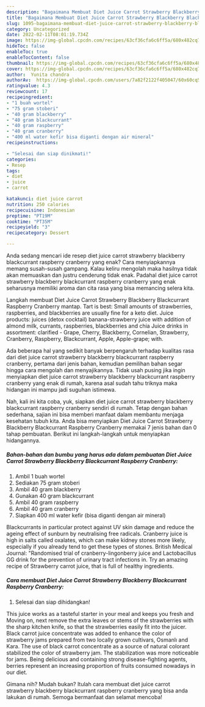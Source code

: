 ```yaml
---
description: "Bagaimana Membuat Diet Juice Carrot Strawberry Blackberry Blackcurrant Raspberry Cranberry Anti Gagal"
title: "Bagaimana Membuat Diet Juice Carrot Strawberry Blackberry Blackcurrant Raspberry Cranberry Anti Gagal"
slug: 1095-bagaimana-membuat-diet-juice-carrot-strawberry-blackberry-blackcurrant-raspberry-cranberry-anti-gagal
category: Uncategorized
date: 2022-02-11T08:01:19.734Z
image: https://img-global.cpcdn.com/recipes/63cf36cfa6c6ff5a/680x482cq70/diet-juice-carrot-strawberry-blackberry-blackcurrant-raspberry-cranberry-foto-resep-utama.jpg
hideToc: false
enableToc: true
enableTocContent: false
thumbnail: https://img-global.cpcdn.com/recipes/63cf36cfa6c6ff5a/680x482cq70/diet-juice-carrot-strawberry-blackberry-blackcurrant-raspberry-cranberry-foto-resep-utama.jpg
cover: https://img-global.cpcdn.com/recipes/63cf36cfa6c6ff5a/680x482cq70/diet-juice-carrot-strawberry-blackberry-blackcurrant-raspberry-cranberry-foto-resep-utama.jpg
author:  Yunita chandra
authorAv:  https://img-global.cpcdn.com/users/7a82f2122f405047/60x60cq50/avatar.jpg
ratingvalue: 4.3
reviewcount: 17
recipeingredient:
- "1 buah wortel"
- "75 gram stoberi"
- "40 gram blackberry"
- "40 gram blackcurrant"
- "40 gram raspberry"
- "40 gram cranberry"
- "400 ml water kefir bisa diganti dengan air mineral"
recipeinstructions:

- "Selesai dan siap dinikmati!"
categories:
- Resep
tags:
- diet
- juice
- carrot

katakunci: diet juice carrot 
nutrition: 250 calories
recipecuisine: Indonesian
preptime: "PT19M"
cooktime: "PT35M"
recipeyield: "3"
recipecategory: Dessert

---
```



Anda sedang mencari ide resep diet juice carrot strawberry blackberry blackcurrant raspberry cranberry yang enak? Cara menyiapkannya memang susah-susah gampang. Kalau keliru mengolah maka hasilnya tidak akan memuaskan dan justru cenderung tidak enak. Padahal diet juice carrot strawberry blackberry blackcurrant raspberry cranberry yang enak seharusnya memiliki aroma dan cita rasa yang bisa memancing selera kita.


Langkah membuat Diet Juice Carrot Strawberry Blackberry Blackcurrant Raspberry Cranberry mantap. Tart is best: Small amounts of strawberries, raspberries, and blackberries are usually fine for a keto diet. Juice products: juices (detox cocktail) banana-strawberry juice with addition of almond milk, currants, raspberries, blackberries and chia Juice drinks in assortment: clarified - Grape, Cherry, Blackberry, Cornelian, Strawberry, Cranberry, Raspberry, Blackcurrant, Apple, Apple-grape; with.

Ada beberapa hal yang sedikit banyak berpengaruh terhadap kualitas rasa dari diet juice carrot strawberry blackberry blackcurrant raspberry cranberry, pertama dari jenis bahan, kemudian pemilihan bahan segar hingga cara mengolah dan menyajikannya. Tidak usah pusing jika ingin menyiapkan diet juice carrot strawberry blackberry blackcurrant raspberry cranberry yang enak di rumah, karena asal sudah tahu triknya maka hidangan ini mampu jadi suguhan istimewa.


Nah, kali ini kita coba, yuk, siapkan diet juice carrot strawberry blackberry blackcurrant raspberry cranberry sendiri di rumah. Tetap dengan bahan sederhana, sajian ini bisa memberi manfaat dalam membantu menjaga kesehatan tubuh kita. Anda bisa menyiapkan Diet Juice Carrot Strawberry Blackberry Blackcurrant Raspberry Cranberry memakai 7 jenis bahan dan 0 tahap pembuatan. Berikut ini langkah-langkah untuk menyiapkan hidangannya.

<!--inarticleads1-->

##### Bahan-bahan dan bumbu yang harus ada dalam pembuatan Diet Juice Carrot Strawberry Blackberry Blackcurrant Raspberry Cranberry:

1. Ambil 1 buah wortel
1. Sediakan 75 gram stoberi
1. Ambil 40 gram blackberry
1. Gunakan 40 gram blackcurrant
1. Ambil 40 gram raspberry
1. Ambil 40 gram cranberry
1. Siapkan 400 ml water kefir (bisa diganti dengan air mineral)


Blackcurrants in particular protect against UV skin damage and reduce the ageing effect of sunburn by neutralising free radicals. Cranberry juice is high in salts called oxalates, which can make kidney stones more likely, especially if you already tend to get these types of stones. British Medical Journal: &#34;Randomised trial of cranberry-lingonberry juice and Lactobacillus GG drink for the prevention of urinary tract infections in. Try an amazing recipe of Strawberry carrot juice, that is full of healthy ingredients. 

<!--inarticleads2-->

##### Cara membuat Diet Juice Carrot Strawberry Blackberry Blackcurrant Raspberry Cranberry:


1. Selesai dan siap dihidangkan!

This juice works as a tasteful starter in your meal and keeps you fresh and Moving on, next remove the extra leaves or stems of the strawberries with the sharp kitchen knife, so that the strawberries easily fit into the juicer. Black carrot juice concentrate was added to enhance the color of strawberry jams prepared from two locally grown cultivars, Osmanlı and Kara. The use of black carrot concentrate as a source of natural colorant stabilized the color of strawberry jam. The stabilization was more noticeable for jams. Being delicious and containing strong disease-fighting agents, berries represent an increasing proportion of fruits consumed nowadays in our diet. 

Gimana nih? Mudah bukan? Itulah cara membuat diet juice carrot strawberry blackberry blackcurrant raspberry cranberry yang bisa anda lakukan di rumah. Semoga bermanfaat dan selamat mencoba!
